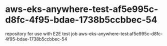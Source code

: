 # aws-eks-anywhere-test-af5e995c-d8fc-4f95-bdae-1738b5ccbbec-54
repository for use with E2E test job aws-eks-anywhere-test:af5e995c-d8fc-4f95-bdae-1738b5ccbbec-54
